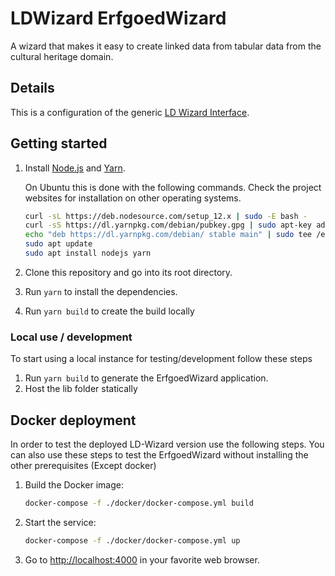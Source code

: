 # LDWizard ErfgoedWizard

A wizard that makes it easy to create linked data from tabular data
from the cultural heritage domain.

## Details

This is a configuration of the generic [LD Wizard
Interface](https://github.com/netwerk-digitaal-erfgoed/LDWizard).

## Getting started

1. Install [Node.js](https://nodejs.org) and [Yarn](https://yarnpkg.com).

   On Ubuntu this is done with the following commands. Check the project
   websites for installation on other operating systems.

   ```sh
   curl -sL https://deb.nodesource.com/setup_12.x | sudo -E bash -
   curl -sS https://dl.yarnpkg.com/debian/pubkey.gpg | sudo apt-key add -
   echo "deb https://dl.yarnpkg.com/debian/ stable main" | sudo tee /etc/apt/sources.list.d/yarn.list
   sudo apt update
   sudo apt install nodejs yarn
   ```

2. Clone this repository and go into its root directory.

3. Run `yarn` to install the dependencies.

4. Run `yarn build` to create the build locally

### Local use / development

To start using a local instance for testing/development follow these steps

1. Run `yarn build` to generate the ErfgoedWizard application.
2. Host the lib folder statically

## Docker deployment

In order to test the deployed LD-Wizard version use the following steps. You can also use these steps to test the ErfgoedWizard without installing the other prerequisites (Except docker)

1. Build the Docker image:

   ```bash
   docker-compose -f ./docker/docker-compose.yml build
   ```

2. Start the service:

   ```bash
   docker-compose -f ./docker/docker-compose.yml up
   ```

3. Go to <http://localhost:4000> in your favorite web browser.
